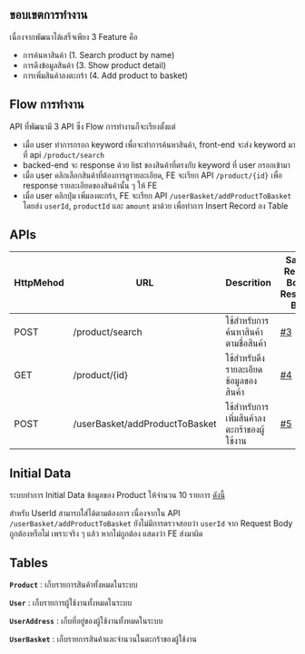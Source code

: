 ## ขอบเขตการทำงาน ##
เนื่องจากพัฒนาได้เสร็จเพียง 3 Feature คือ
- การค้นหาสินค้า (1. Search product by name)
- การดึงข้อมูลสินค้า (3. Show product detail)
- การเพิ่มสินค้าลงตะกร้า (4. Add product to basket)

## Flow การทำงาน ##
API ที่พัฒนามี 3 API ซึ่ง Flow การทำงานก็จะเรียงตั้งแต่
- เมื่อ user ทำการกรอก keyword เพื่อจะทำการค้นหาสินค้า, front-end จะส่ง keyword มาที่ api `/product/search`
- backed-end จะ response ด้วย list ของสินค้าที่ตรงกับ keyword ที่ user กรอกเข้ามา
- เมื่อ user คลิกเลือกสินค้าที่ต้องการดูรายละเอียด, FE จะเรียก API `/product/{id}` เพื่อ response รายละเอียดของสินค้านั้น ๆ ให้ FE
- เมื่อ user คลิกปุ่ม เพิ่มลงตะกร้า, FE จะเรียก API `/userBasket/addProductToBasket` โดยส่ง `userId`, `productId` และ `amount` มาด้วย เพื่อทำการ Insert Record ลง Table

## APIs ##
| HttpMehod | URL                            | Descrition                        | Sample Request Body & Response Body                                                |
|-----------|--------------------------------|-----------------------------------|------------------------------------------------------------------------------------|
| POST      | /product/search                | ใช้สำหรับการค้นหาสินค้าตามชื่อสินค้า       | <a href="https://github.com/fuslonflare/assignment-java-boot-camp/issues/3#issue-1142323078" target="_blank">#3</a> |
| GET       | /product/{id}                  | ใช้สำหรับดึงรายละเอียดข้อมูลของสินค้า     | <a href="https://github.com/fuslonflare/assignment-java-boot-camp/issues/4#issue-1144969872" target="_blank">#4</a> |
| POST      | /userBasket/addProductToBasket | ใช้สำหรับการเพิ่มสินค้าลงตะกร้าของผู้ใช้งาน | <a href="https://github.com/fuslonflare/assignment-java-boot-camp/issues/5#issue-1149055358" target="_blank">#5</a> |

## Initial Data ##
ระบบทำการ Initial Data ข้อมูลของ Product ให้จำนวน 10 รายการ <a href="https://gist.github.com/fuslonflare/813006c6964f742b6a655f8ab1b5e7a0.js" target="_blank">ดังนี้</a>

สำหรับ UserId สามารถใส่ได้ตามต้องการ เนื่องจากใน API `/userBasket/addProductToBasket` ยังไม่มีการตรวจสอบว่า `userId` จาก Request Body ถูกต้องหรือไม่ เพราะจริง ๆ แล้ว หากไม่ถูกต้อง แสดงว่า FE ส่งมาผิด

## Tables ##
**`Product`** : เก็บรายการสินค้าทั้งหมดในระบบ

**`User`** : เก็บรายการผู้ใช้งานทั้งหมดในระบบ

**`UserAddress`** : เก็บที่อยู่ของผู้ใช้งานทั้งหมดในระบบ

**`UserBasket`** : เก็บรายการสินค้าและจำนวนในตะกร้าของผู้ใช้งาน
